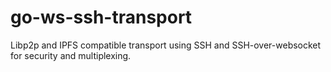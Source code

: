 # go-ws-ssh-transport
Libp2p and IPFS compatible transport using SSH and SSH-over-websocket for security and multiplexing. 
